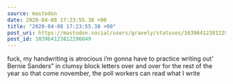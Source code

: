 ```yaml
---
source: mastodon
date: 2020-04-08 17:23:55.38 +00
title: "2020-04-08 17:23:55.38 +00"
post_uri: https://mastodon.social/users/gravely/statuses/103964123812296049
post_id: 103964123812296049
---
```

fuck, my handwriting is atrocious i’m gonna have to practice writing out’ Bernie Sanders” in clumsy block letters over and over for the rest of the year so that come november, the poll workers can read what I write


